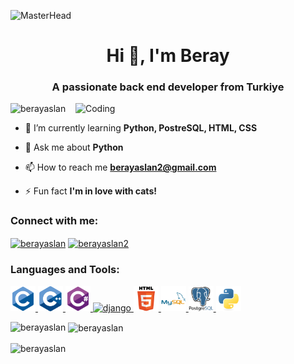 ![MasterHead](https://startupsmagazine.co.uk/sites/default/files/2020-04/Smart-little-girl-using-her-laptop-1.gif)
<h1 align="center">Hi 👋, I'm Beray</h1>
<h3 align="center">A passionate back end developer from Turkiye</h3>
<img align="right" alt="Coding" width="400" src="https://media.tenor.com/BJ-9w-MUVCMAAAAC/tis100-sad.gif">


<p align="left"> <img src="https://komarev.com/ghpvc/?username=berayaslan&label=Profile%20views&color=0e75b6&style=flat" alt="berayaslan" /> </p>

- 🌱 I’m currently learning **Python, PostreSQL, HTML, CSS**

- 💬 Ask me about **Python**

- 📫 How to reach me **berayaslan2@gmail.com**

- ⚡ Fun fact **I'm in love with cats!**

<h3 align="left">Connect with me:</h3>
<p align="left">
<a href="https://linkedin.com/in/berayaslan" target="blank"><img align="center" src="https://raw.githubusercontent.com/rahuldkjain/github-profile-readme-generator/master/src/images/icons/Social/linked-in-alt.svg" alt="berayaslan" height="30" width="40" /></a>
<a href="https://www.hackerrank.com/berayaslan2" target="blank"><img align="center" src="https://raw.githubusercontent.com/rahuldkjain/github-profile-readme-generator/master/src/images/icons/Social/hackerrank.svg" alt="berayaslan2" height="30" width="40" /></a>
</p>

<h3 align="left">Languages and Tools:</h3>
<p align="left"> <a href="https://www.cprogramming.com/" target="_blank" rel="noreferrer"> <img src="https://raw.githubusercontent.com/devicons/devicon/master/icons/c/c-original.svg" alt="c" width="40" height="40"/> </a> <a href="https://www.w3schools.com/cpp/" target="_blank" rel="noreferrer"> <img src="https://raw.githubusercontent.com/devicons/devicon/master/icons/cplusplus/cplusplus-original.svg" alt="cplusplus" width="40" height="40"/> </a> <a href="https://www.w3schools.com/cs/" target="_blank" rel="noreferrer"> <img src="https://raw.githubusercontent.com/devicons/devicon/master/icons/csharp/csharp-original.svg" alt="csharp" width="40" height="40"/> </a> <a href="https://www.djangoproject.com/" target="_blank" rel="noreferrer"> <img src="https://cdn.worldvectorlogo.com/logos/django.svg" alt="django" width="40" height="40"/> </a> <a href="https://www.w3.org/html/" target="_blank" rel="noreferrer"> <img src="https://raw.githubusercontent.com/devicons/devicon/master/icons/html5/html5-original-wordmark.svg" alt="html5" width="40" height="40"/> </a> <a href="https://www.mysql.com/" target="_blank" rel="noreferrer"> <img src="https://raw.githubusercontent.com/devicons/devicon/master/icons/mysql/mysql-original-wordmark.svg" alt="mysql" width="40" height="40"/> </a> <a href="https://www.postgresql.org" target="_blank" rel="noreferrer"> <img src="https://raw.githubusercontent.com/devicons/devicon/master/icons/postgresql/postgresql-original-wordmark.svg" alt="postgresql" width="40" height="40"/> </a> <a href="https://www.python.org" target="_blank" rel="noreferrer"> <img src="https://raw.githubusercontent.com/devicons/devicon/master/icons/python/python-original.svg" alt="python" width="40" height="40"/> </a> </p>

<p><img align="left" src="https://github-readme-stats.vercel.app/api/top-langs?username=berayaslan&show_icons=true&locale=en&layout=compact" alt="berayaslan" /></p>

<p>&nbsp;<img align="center" src="https://github-readme-stats.vercel.app/api?username=berayaslan&show_icons=true&locale=en" alt="berayaslan" /></p>

<p><img align="center" src="https://github-readme-streak-stats.herokuapp.com/?user=berayaslan&" alt="berayaslan" /></p>
